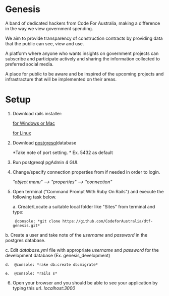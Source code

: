 # Genesis
A band of dedicated hackers from Code For Australia, making a difference in the way we view government spending.

We aim to provide transparency of construction contracts by providing data that the public can see, view and use.

A platform where anyone who wants insights on government projects can subscribe and participate actively and sharing the information collected to preferred social media.

A place for public to be aware and be inspired of the upcoming projects and infrastracture that will be implemented on their areas.

# Setup

1. Download rails installer:

    [for Windows or Mac](http://railsinstaller.org/en)

    [for Linux](http://railsapps.github.io/installrubyonrails-ubuntu.html)
    
2. Download [postgresql](http://www.enterprisedb.com/products-services-training/pgdownload#windows)database

	*Take note of port setting. * Ex. 5432 as default

3. Run postgresql pgAdmin 4 GUI. 

4. Change/specify connection properties from if needed in order to login.

     *"object menu" --> "properties" --> "connection"* 

5. Open terminal ("Command Prompt With Ruby On Rails") and execute the following task below.


	a. Create/Locate a suitable local folder like "Sites" from terminal and type:

    	@console: *git clone https://github.com/CodeforAustralia/dtf-genesis.git*

  b. Create a user and take note of the *username* and *password* in the postgres database.

  c. Edit *database.yml* file with appropriate *username* and *password* for the development database (Ex. genesis_development)  

	d.  @console: *rake db:create db:migrate*
     
	e.  @console: *rails s*

6. Open your browser and you should be able to see your application by typing this url.
   *localhost:3000* 



